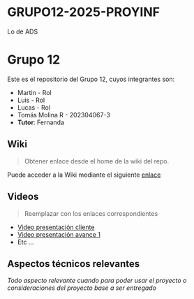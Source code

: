 # GRUPO12-2025-PROYINF
Lo de ADS


# Grupo 12

Este es el repositorio del Grupo 12, cuyos integrantes son:

* Martin - Rol
* Luis - Rol
* Lucas  - Rol
* Tomás Molina R - 202304067-3
* **Tutor**: Fernanda

## Wiki

> Obtener enlace desde el home de la wiki del repo.

Puede acceder a la Wiki mediante el siguiente [enlace](https://github.com/Infinite-Trouble/GRUPO12-2025-PROYINF/wiki)

## Videos

> Reemplazar con los enlaces correspondientes

* [Video presentación cliente](https://www.youtube.com)
* [Video presentación avance 1](https://www.youtube.com/)
* Etc ...

## Aspectos técnicos relevantes

_Todo aspecto relevante cuando para poder usar el proyecto o consideraciones del proyecto base a ser entregado_
